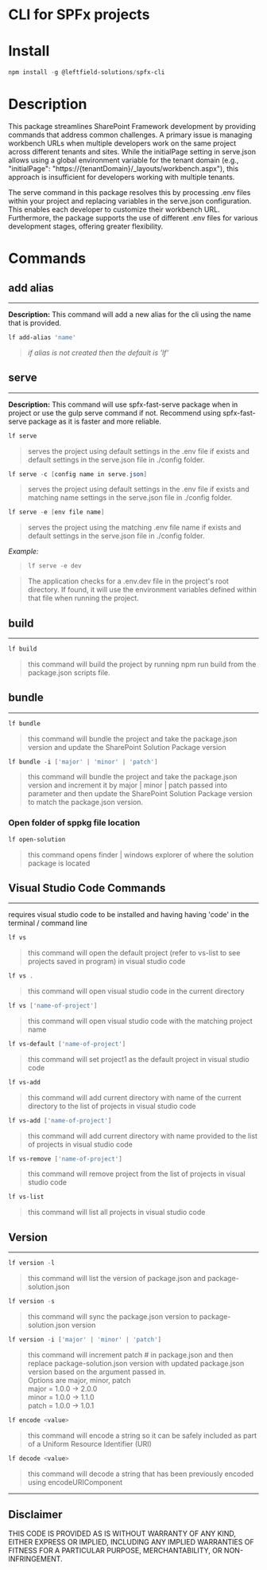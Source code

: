# CLI for SPFx projects

# Install

```powershell
npm install -g @leftfield-solutions/spfx-cli
```

# Description

This package streamlines SharePoint Framework development by providing commands that address common challenges. A primary issue is managing workbench URLs when multiple developers work on the same project across different tenants and sites. While the initialPage setting in serve.json allows using a global environment variable for the tenant domain (e.g., "initialPage": "https://{tenantDomain}/\_layouts/workbench.aspx"), this approach is insufficient for developers working with multiple tenants.

The serve command in this package resolves this by processing .env files within your project and replacing variables in the serve.json configuration. This enables each developer to customize their workbench URL. Furthermore, the package supports the use of different .env files for various development stages, offering greater flexibility.

# Commands

## add alias

---

**Description:** This command will add a new alias for the cli using the name that is provided.

```powershell
lf add-alias 'name'
```

> _if alias is not created then the default is 'lf'_

## serve

---

**Description:** This command will use spfx-fast-serve package when in project or use the gulp serve command if not.
Recommend using spfx-fast-serve package as it is faster and more reliable.

```powershell
lf serve
```

> serves the project using default settings in the .env file if exists and default settings in the serve.json file in ./config folder.

```powershell
lf serve -c [config name in serve.json]
```

> serves the project using default settings in the .env file if exists and matching name settings in the serve.json file in ./config folder.

```powershell
lf serve -e [env file name]
```

> serves the project using the matching .env file name if exists and default settings in the serve.json file in ./config folder.

_Example:_

> ```powershell
> lf serve -e dev
> ```

> The application checks for a .env.dev file in the project's root directory. If found, it will use the environment variables defined within that file when running the project.

## build

---

```powershell
lf build
```

> this command will build the project by running npm run build from the package.json scripts file.

## bundle

---

```powershell
lf bundle
```

> this command will bundle the project and take the package.json version and update the SharePoint Solution Package version

```powershell
lf bundle -i ['major' | 'minor' | 'patch']
```

> this command will bundle the project and take the package.json version and increment it by major | minor | patch passed into parameter and then update the SharePoint Solution Package version to match the package.json version.

### Open folder of sppkg file location

```powershell
lf open-solution
```

> this command opens finder | windows explorer of where the solution package is located

## Visual Studio Code Commands

---

requires visual studio code to be installed and having having 'code' in the terminal / command line

```powershell
lf vs
```

> this command will open the default project (refer to vs-list to see projects saved in program) in visual studio code

```powershell
lf vs .
```

> this command will open visual studio code in the current directory

```powershell
lf vs ['name-of-project']
```

> this command will open visual studio code with the matching project name

```powershell
lf vs-default ['name-of-project']
```

> this command will set project1 as the default project in visual studio code

```powershell
lf vs-add
```

> this command will add current directory with name of the current directory to the list of projects in visual studio code

```powershell
lf vs-add ['name-of-project']
```

> this command will add current directory with name provided to the list of projects in visual studio code

```powershell
lf vs-remove ['name-of-project']
```

> this command will remove project from the list of projects in visual studio code

```powershell
lf vs-list
```

> this command will list all projects in visual studio code

## Version

---

```powershell
lf version -l
```

> this command will list the version of package.json and package-solution.json

```powershell
lf version -s
```

> this command will sync the package.json version to package-solution.json version

```powershell
lf version -i ['major' | 'minor' | 'patch']
```

> this command will increment patch # in package.json and then replace package-solution.json version with updated package.json version based on the argument passed in.
> <br>Options are major, minor, patch
> <br>major = 1.0.0 -> 2.0.0
> <br>minor = 1.0.0 -> 1.1.0
> <br>patch = 1.0.0 -> 1.0.1

```powershell
lf encode <value>
```

> this command will encode a string so it can be safely included as part of a Uniform Resource Identifier (URI)

```powershell
lf decode <value>
```

> this command will decode a string that has been previously encoded using encodeURIComponent

---

## Disclaimer

THIS CODE IS PROVIDED AS IS WITHOUT WARRANTY OF ANY KIND, EITHER EXPRESS OR IMPLIED, INCLUDING ANY IMPLIED WARRANTIES OF FITNESS FOR A PARTICULAR PURPOSE, MERCHANTABILITY, OR NON-INFRINGEMENT.
